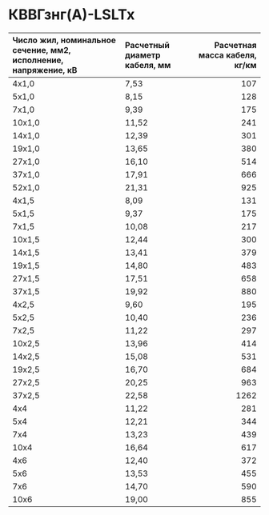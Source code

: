 # КВВГзнг(А)-LSLTx

| Число жил, номинальное сечение, мм2, исполнение, напряжение, кВ   | Расчетный диаметр кабеля, мм   |   Расчетная масса кабеля, кг/км |
|:------------------------------------------------------------------|:-------------------------------|--------------------------------:|
| 4х1,0                                                             | 7,53                           |                             107 |
| 5х1,0                                                             | 8,15                           |                             128 |
| 7х1,0                                                             | 9,39                           |                             175 |
| 10х1,0                                                            | 11,52                          |                             241 |
| 14х1,0                                                            | 12,39                          |                             301 |
| 19х1,0                                                            | 13,65                          |                             380 |
| 27х1,0                                                            | 16,10                          |                             514 |
| 37х1,0                                                            | 17,91                          |                             666 |
| 52х1,0                                                            | 21,31                          |                             925 |
| 4х1,5                                                             | 8,09                           |                             131 |
| 5х1,5                                                             | 9,37                           |                             175 |
| 7х1,5                                                             | 10,08                          |                             217 |
| 10х1,5                                                            | 12,44                          |                             300 |
| 14х1,5                                                            | 13,41                          |                             379 |
| 19х1,5                                                            | 14,80                          |                             483 |
| 27х1,5                                                            | 17,51                          |                             658 |
| 37х1,5                                                            | 19,92                          |                             880 |
| 4х2,5                                                             | 9,60                           |                             195 |
| 5х2,5                                                             | 10,40                          |                             236 |
| 7х2,5                                                             | 11,22                          |                             297 |
| 10х2,5                                                            | 13,96                          |                             414 |
| 14х2,5                                                            | 15,08                          |                             531 |
| 19х2,5                                                            | 16,70                          |                             684 |
| 27х2,5                                                            | 20,25                          |                             963 |
| 37х2,5                                                            | 22,58                          |                            1262 |
| 4х4                                                               | 11,22                          |                             281 |
| 5х4                                                               | 12,21                          |                             344 |
| 7х4                                                               | 13,23                          |                             439 |
| 10х4                                                              | 16,64                          |                             617 |
| 4х6                                                               | 12,40                          |                             372 |
| 5х6                                                               | 13,53                          |                             455 |
| 7х6                                                               | 14,70                          |                             590 |
| 10х6                                                              | 19,00                          |                             855 |